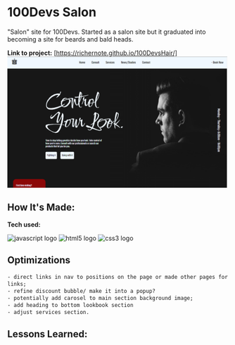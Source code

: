 # 100Devs Salon
"Salon" site for 100Devs. Started as a salon site but it graduated into becoming a site for beards and bald heads.

**Link to project:** [https://richernote.github.io/100DevsHair/]
<img src="./images/Capture.PNG" width="500">


## How It's Made:

**Tech used:**

<div align="left">
  <img src="https://cdn.jsdelivr.net/gh/devicons/devicon/icons/javascript/javascript-original.svg" height="40" width="52" alt="javascript logo"  />
  <img src="https://cdn.jsdelivr.net/gh/devicons/devicon/icons/html5/html5-original.svg" height="40" width="52" alt="html5 logo"  />
  <img src="https://cdn.jsdelivr.net/gh/devicons/devicon/icons/css3/css3-original.svg" height="40" width="52" alt="css3 logo"  />
</div>


## Optimizations

    - direct links in nav to positions on the page or made other pages for links;
    - refine discount bubble/ make it into a popup?
    - potentially add carosel to main section background image;
    - add heading to bottom lookbook section
    - adjust services section.
    
    
## Lessons Learned:
